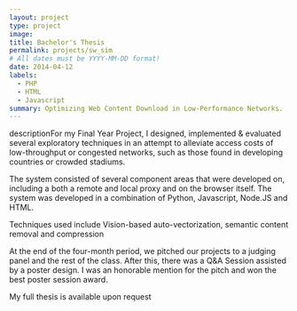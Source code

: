 ```yaml
---
layout: project
type: project
image: 
title: Bachelor's Thesis
permalink: projects/sw_sim
# All dates must be YYYY-MM-DD format!
date: 2014-04-12
labels:
  - PHP
  - HTML
  - Javascript
summary: Optimizing Web Content Download in Low-Performance Networks.
---
```


descriptionFor my Final Year Project, I designed, implemented & evaluated several exploratory techniques in an attempt to alleviate access costs of low-throughput or congested networks, such as those found in developing countries or crowded stadiums.

The system consisted of several component areas that were developed on, including a both a remote and local proxy and on the browser itself. The system was developed in a combination of Python, Javascript, Node.JS and HTML. 

Techniques used include Vision-based auto-vectorization, semantic content removal and compression

At the end of the four-month period, we pitched our projects to a judging panel and the rest of the class. After this, there was a Q&A Session assisted by a poster design. I was an honorable mention for the pitch and won the best poster session award.

My full thesis is available upon request
